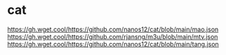 # cat
https://gh.wget.cool/https://github.com/nanos12/cat/blob/main/mao.json
https://gh.wget.cool/https://github.com/rjansng/m3u/blob/main/mtv.json
https://gh.wget.cool/https://github.com/nanos12/cat/blob/main/tang.json

